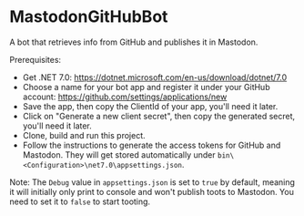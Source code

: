 # MastodonGitHubBot

A bot that retrieves info from GitHub and publishes it in Mastodon.

Prerequisites:

- Get .NET 7.0: https://dotnet.microsoft.com/en-us/download/dotnet/7.0
- Choose a name for your bot app and register it under your GitHub account: https://github.com/settings/applications/new
- Save the app, then copy the ClientId of your app, you'll need it later.
- Click on "Generate a new client secret", then copy the generated secret, you'll need it later.
- Clone, build and run this project.
- Follow the instructions to generate the access tokens for GitHub and Mastodon. They will get stored automatically under `bin\<Configuration>\net7.0\appsettings.json`.

Note: The `Debug` value in `appsettings.json` is set to `true` by default, meaning it will initially only print to console and won't publish toots to Mastodon. You need to set it to `false` to start tooting.

